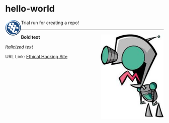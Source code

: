 # hello-world
<img align="left" src="https://github.com/0m3g4b1u3/hello-world/blob/master/sscLogo200.png" width=50>
Trial run for creating a repo!
<hr>
<img align="right" src="https://github.com/0m3g4b1u3/hello-world/blob/master/GIRa.jpg" width=200>

**Bold text**

*Italicized text*

URL Link: [Ethical Hacking Site](https://www.omegabluecs.com/eh1WEB/index.html)

<br>
